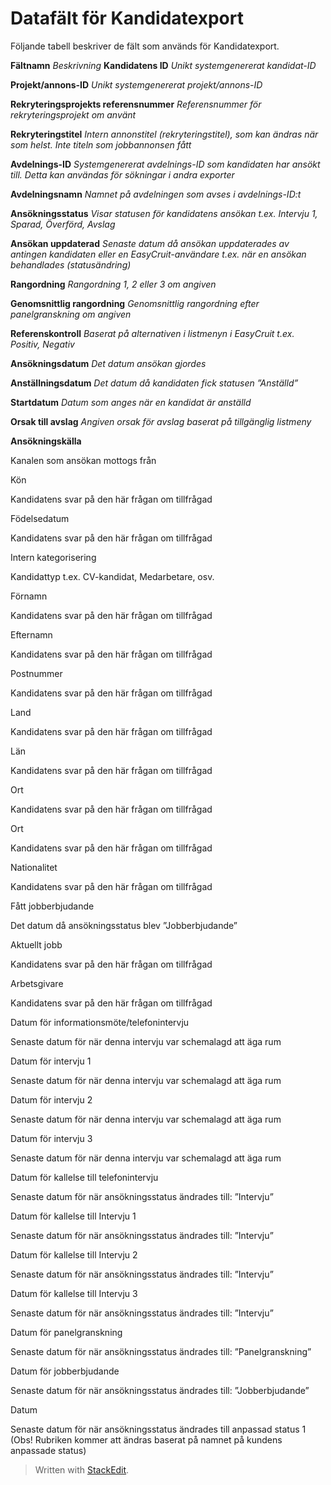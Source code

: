 # Datafält för Kandidatexport

Följande tabell beskriver de fält som används för Kandidatexport.

**Fältnamn** *Beskrivning*
**Kandidatens ID**
*Unikt systemgenererat kandidat-ID*

**Projekt/annons-ID**
*Unikt systemgenererat projekt/annons-ID*

**Rekryteringsprojekts referensnummer**
*Referensnummer för rekryteringsprojekt om använt*

**Rekryteringstitel**
*Intern annonstitel (rekryteringstitel), som kan ändras när som helst. Inte titeln som jobbannonsen fått*

**Avdelnings-ID**
*Systemgenererat avdelnings-ID som kandidaten har ansökt till. Detta kan användas för sökningar i andra exporter*

**Avdelningsnamn**
*Namnet på avdelningen som avses i avdelnings-ID:t*

**Ansökningsstatus**
*Visar statusen för kandidatens ansökan t.ex. Intervju 1, Sparad, Överförd, Avslag*

**Ansökan uppdaterad**
*Senaste datum då ansökan uppdaterades av antingen kandidaten eller en EasyCruit-användare t.ex. när en ansökan behandlades (statusändring)*

**Rangordning**
*Rangordning 1, 2 eller 3 om angiven*

**Genomsnittlig rangordning**
*Genomsnittlig rangordning efter panelgranskning om angiven*

**Referenskontroll**
*Baserat på alternativen i listmenyn i EasyCruit t.ex. Positiv, Negativ*

**Ansökningsdatum**
*Det datum ansökan gjordes*

**Anställningsdatum**
*Det datum då kandidaten fick statusen ”Anställd”*

**Startdatum**
*Datum som anges när en kandidat är anställd*

**Orsak till avslag**
*Angiven orsak för avslag baserat på tillgänglig listmeny*

**Ansökningskälla**

Kanalen som ansökan mottogs från

Kön

Kandidatens svar på den här frågan om tillfrågad

Födelsedatum

Kandidatens svar på den här frågan om tillfrågad

Intern kategorisering

Kandidattyp t.ex. CV-kandidat, Medarbetare, osv.

Förnamn

Kandidatens svar på den här frågan om tillfrågad

Efternamn

Kandidatens svar på den här frågan om tillfrågad

Postnummer

Kandidatens svar på den här frågan om tillfrågad

Land

Kandidatens svar på den här frågan om tillfrågad

Län

Kandidatens svar på den här frågan om tillfrågad

Ort

Kandidatens svar på den här frågan om tillfrågad

Ort

Kandidatens svar på den här frågan om tillfrågad

Nationalitet

Kandidatens svar på den här frågan om tillfrågad

Fått jobberbjudande

Det datum då ansökningsstatus blev ”Jobberbjudande”

Aktuellt jobb

Kandidatens svar på den här frågan om tillfrågad

Arbetsgivare

Kandidatens svar på den här frågan om tillfrågad

Datum för informationsmöte/telefonintervju

Senaste datum för när denna intervju var schemalagd att äga rum

Datum för intervju 1

Senaste datum för när denna intervju var schemalagd att äga rum

Datum för intervju 2

Senaste datum för när denna intervju var schemalagd att äga rum

Datum för intervju 3

Senaste datum för när denna intervju var schemalagd att äga rum

Datum för kallelse till telefonintervju

Senaste datum för när ansökningsstatus ändrades till: ”Intervju”

Datum för kallelse till Intervju 1

Senaste datum för när ansökningsstatus ändrades till: ”Intervju”

Datum för kallelse till Intervju 2

Senaste datum för när ansökningsstatus ändrades till: ”Intervju”

Datum för kallelse till Intervju 3

Senaste datum för när ansökningsstatus ändrades till: ”Intervju”

Datum för panelgranskning

Senaste datum för när ansökningsstatus ändrades till: ”Panelgranskning”

Datum för jobberbjudande

Senaste datum för när ansökningsstatus ändrades till: ”Jobberbjudande”

Datum

Senaste datum för när ansökningsstatus ändrades till anpassad status 1 (Obs! Rubriken kommer att ändras baserat på namnet på kundens anpassade status)
> Written with [StackEdit](https://stackedit.io/).
<!--stackedit_data:
eyJoaXN0b3J5IjpbMTAzMDU3MTEwNSwtMTQ2NDYyNDYxOV19
-->